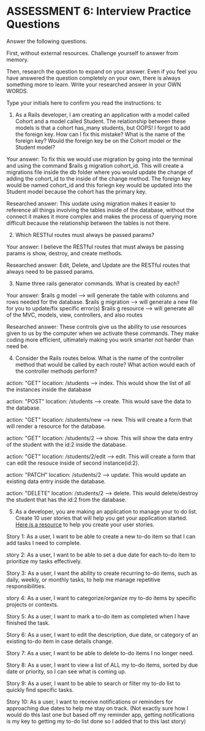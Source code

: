 # ASSESSMENT 6: Interview Practice Questions

Answer the following questions.

First, without external resources. Challenge yourself to answer from memory.

Then, research the question to expand on your answer. Even if you feel you have answered the question completely on your own, there is always something more to learn. Write your researched answer in your OWN WORDS.

Type your initials here to confirm you read the instructions: tc

1. As a Rails developer, I am creating an application with a model called Cohort and a model called Student. The relationship between these models is that a cohort has_many students, but OOPS! I forgot to add the foreign key. How can I fix this mistake? What is the name of the foreign key? Would the foreign key be on the Cohort model or the Student model?

Your answer: To fix this we would use migration by going into the terminal and using the command $rails g migration cohort_id. This will create a migrations file inside the db folder where you would update the change of adding the cohort_id to the inside of the change method. The foreign key would be named cohort_id and this foriegn key would be updated into the Student model because the cohort has the primary key. 

Researched answer:  This uodate using migration makes it easier to reference all things involving the tables inside of the database, without the connect it makes it more complex and makes the process of querying more difficult because the relationship between the tables is not there.

2. Which RESTful routes must always be passed params?

Your answer: I believe the RESTful routes that must always be passing params is show, destroy, and create methods. 

Researched answer: Edit, Delete, and Update are the RESTful routes that always need to be passed params. 

3. Name three rails generator commands. What is created by each?

Your answer: $rails g model --> will generate the table with columns and rows needed for the database.
$rails g migration --> will generate a new file for you to update/fix specific error(s)
$rails g resource --> will generate all of the MVC, models, view, controllers, and also routes

Researched answer: These controls give us the ability to use resources given to us by the computer when we activate these commands. They make coding more efficient, ultimately making you work smarter not harder than need be.

4. Consider the Rails routes below. What is the name of the controller method that would be called by each route? What action would each of the controller methods perform?

action: "GET" location: /students --> index. This would show the list of all the instances inside the database

action: "POST" location: /students --> create. This would save the data to the database.

action: "GET" location: /students/new --> new. This will create a form that will render a resource for the database.

action: "GET" location: /students/2 --> show. This will show the data entry of the student with the id:2 inside the database.

action: "GET" location: /students/2/edit --> edit. This will create a form that can edit the resouce inside of second instance(id:2).

action: "PATCH" location: /students/2 --> update. This would update an existing data entry inside the database.

action: "DELETE" location: /students/2 --> delete. This would delete/destroy the student that has the id:2 from the database.

5. As a developer, you are making an application to manage your to do list. Create 10 user stories that will help you get your application started. [Here is a resource](https://www.atlassian.com/agile/project-management/user-stories) to help you create your user stories.

Story 1: As a user, I want to be able to create a new to-do item so that I can add tasks I need to complete.

story 2: As a user, I want to be able to set a due date for each to-do item to prioritize my tasks effectively.

Story 3: As a user, I want the ability to create recurring to-do items, such as daily, weekly, or monthly tasks, to help me manage repetitive responsibilities.

story 4: As a user, I want to categorize/organize my to-do items by specific projects or contexts.

Story 5: As a user, I want to mark a to-do item as completed when I have finished the task.

Story 6: As a user, I want to edit the description, due date, or category of an existing to-do item in case details change.

Story 7: As a user, I want to be able to delete to-do items I no longer need.

Story 8: As a user, I want to view a list of ALL my to-do items, sorted by due date or priority, so I can see what is coming up. 

Story 9: As a user, I want to be able to search or filter my to-do list to quickly find specific tasks.

Story 10: As a user, I want to receive notifications or reminders for approaching due dates to help me stay on track. (Not exactly sure how I would do this last one but based off my reminder app, getting notifications is my key to getting my to-do list done so I added that to this last story)